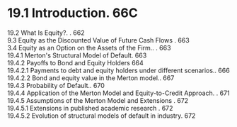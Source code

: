 # 19.1 Introduction. 66C  

19.2 What Is Equity?. . 662   
9.3 Equity as the Discounted Value of Future Cash Flows . 663   
3.4 Equity as an Option on the Assets of the Firm.. . 663   
19.4.1 Merton's Structural Model of Default. 663   
19.4.2 Payoffs to Bond and Equity Holders 664   
19.4.2.1 Payments to debt and equity holders under different scenarios.. 666   
19.4.2.2 Bond and equity value in the Merton model.. 667   
19.4.3 Probability of Default.. 670   
19.4.4 Application of the Merton Model and Equity-to-Credit Approach. . 671   
19.4.5 Assumptions of the Merton Model and Extensions . 672   
19.4.5.1 Extensions in published academic research . 672   
19.4.5.2 Evolution of structural models of default in industry. 672  
